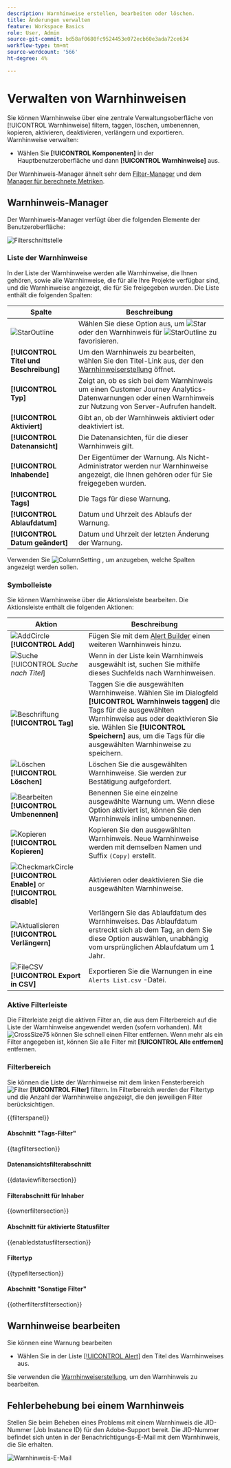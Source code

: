 ```yaml
---
description: Warnhinweise erstellen, bearbeiten oder löschen.
title: Änderungen verwalten
feature: Workspace Basics
role: User, Admin
source-git-commit: bd58af0680fc9524453e072ecb60e3ada72ce634
workflow-type: tm+mt
source-wordcount: '566'
ht-degree: 4%

---
```


# Verwalten von Warnhinweisen


Sie können Warnhinweise über eine zentrale Verwaltungsoberfläche von [!UICONTROL Warnhinweise] filtern, taggen, löschen, umbenennen, kopieren, aktivieren, deaktivieren, verlängern und exportieren. Warnhinweise verwalten:

* Wählen Sie **[!UICONTROL Komponenten]** in der Hauptbenutzeroberfläche und dann **[!UICONTROL Warnhinweise]** aus.

Der Warnhinweis-Manager ähnelt sehr dem [Filter-Manager](/help/components/filters/manage-filters.md) und dem [Manager für berechnete Metriken](/help/components/calc-metrics/cm-workflow/cm-manager.md).


## Warnhinweis-Manager

Der Warnhinweis-Manager verfügt über die folgenden Elemente der Benutzeroberfläche:

![Filterschnittstelle](assets/alerts-manager.png)

### Liste der Warnhinweise

In der Liste der Warnhinweise werden alle Warnhinweise, die Ihnen gehören, sowie alle Warnhinweise, die für alle Ihre Projekte verfügbar sind, und die Warnhinweise angezeigt, die für Sie freigegeben wurden. Die Liste enthält die folgenden Spalten:

| Spalte | Beschreibung |
|---|---|
| ![StarOutline](/help/assets/icons/StarOutline.svg) | Wählen Sie diese Option aus, um ![Star](/help/assets/icons/Star.svg) oder den Warnhinweis für ![StarOutline](/help/assets/icons/StarOutline.svg) zu favorisieren. |
| **[!UICONTROL Titel und Beschreibung]** | Um den Warnhinweis zu bearbeiten, wählen Sie den Titel-Link aus, der den [Warnhinweiserstellung](alert-builder.md#alert-builder) öffnet. |
| **[!UICONTROL Typ]** | Zeigt an, ob es sich bei dem Warnhinweis um einen Customer Journey Analytics-Datenwarnungen oder einen Warnhinweis zur Nutzung von Server-Aufrufen handelt. |
| **[!UICONTROL Aktiviert]** | Gibt an, ob der Warnhinweis aktiviert oder deaktiviert ist. |
| **[!UICONTROL Datenansicht]** | Die Datenansichten, für die dieser Warnhinweis gilt. |
| **[!UICONTROL Inhabende]** | Der Eigentümer der Warnung. Als Nicht-Administrator werden nur Warnhinweise angezeigt, die Ihnen gehören oder für Sie freigegeben wurden. |
| **[!UICONTROL Tags]** | Die Tags für diese Warnung. |
| **[!UICONTROL Ablaufdatum]** | Datum und Uhrzeit des Ablaufs der Warnung. |
| **[!UICONTROL Datum geändert]** | Datum und Uhrzeit der letzten Änderung der Warnung. |

<!-- When "Last used" column is added, add this information as the description: Shows the date when the alert was last used. <p>This information can help you determine whether a component is valuable to users in your organization, where it is used, and if it needs to be deleted or modified.</p><p>Consider the following when viewing this column:</p><ul><li>This information does not include usage from the API, Report Builder, or Data Warehouse.</li><li>For some components, this column might not contain data if the component was last used prior to September 2023.</li></ul> -->

Verwenden Sie ![ColumnSetting](/help/assets/icons/ColumnSetting.svg) , um anzugeben, welche Spalten angezeigt werden sollen.

### Symbolleiste

Sie können Warnhinweise über die Aktionsleiste bearbeiten. Die Aktionsleiste enthält die folgenden Aktionen:

| Aktion | Beschreibung |
|---|---|
| ![AddCircle](/help/assets/icons/AddCircle.svg) **[!UICONTROL Add]** | Fügen Sie mit dem [Alert Builder](alert-builder.md#alert-builder) einen weiteren Warnhinweis hinzu. |
| ![Suche](/help/assets/icons/Search.svg) [!UICONTROL *Suche nach Titel*] | Wenn in der Liste kein Warnhinweis ausgewählt ist, suchen Sie mithilfe dieses Suchfelds nach Warnhinweisen. |
| ![Beschriftung](/help/assets/icons/Label.svg) **[!UICONTROL Tag]** | Taggen Sie die ausgewählten Warnhinweise. Wählen Sie im Dialogfeld **[!UICONTROL Warnhinweis taggen]** die Tags für die ausgewählten Warnhinweise aus oder deaktivieren Sie sie. Wählen Sie **[!UICONTROL Speichern]** aus, um die Tags für die ausgewählten Warnhinweise zu speichern. |
| ![Löschen](/help/assets/icons/Delete.svg) **[!UICONTROL Löschen]** | Löschen Sie die ausgewählten Warnhinweise. Sie werden zur Bestätigung aufgefordert. |
| ![Bearbeiten](/help/assets/icons/Edit.svg) **[!UICONTROL Umbenennen]** | Benennen Sie eine einzelne ausgewählte Warnung um. Wenn diese Option aktiviert ist, können Sie den Warnhinweis inline umbenennen. |
| ![Kopieren](/help/assets/icons/Copy.svg) **[!UICONTROL Kopieren]** | Kopieren Sie den ausgewählten Warnhinweis. Neue Warnhinweise werden mit demselben Namen und Suffix `(Copy)` erstellt. |
| ![CheckmarkCircle](/help/assets/icons/CheckmarkCircle.svg) **[!UICONTROL Enable]** or **[!UICONTROL disable]** | Aktivieren oder deaktivieren Sie die ausgewählten Warnhinweise. |
| ![Aktualisieren](/help/assets/icons/Refresh.svg) **[!UICONTROL Verlängern]** | Verlängern Sie das Ablaufdatum des Warnhinweises. Das Ablaufdatum erstreckt sich ab dem Tag, an dem Sie diese Option auswählen, unabhängig vom ursprünglichen Ablaufdatum um 1 Jahr. |
| ![FileCSV](/help/assets/icons/FileCSV.svg) **[!UICONTROL Export in CSV]** | Exportieren Sie die Warnungen in eine `Alerts List.csv` -Datei. |


### Aktive Filterleiste

Die Filterleiste zeigt die aktiven Filter an, die aus dem Filterbereich auf die Liste der Warnhinweise angewendet werden (sofern vorhanden). Mit ![CrossSize75](/help/assets/icons/CrossSize75.svg) können Sie schnell einen Filter entfernen. Wenn mehr als ein Filter angegeben ist, können Sie alle Filter mit **[!UICONTROL Alle entfernen]** entfernen.


### Filterbereich

Sie können die Liste der Warnhinweise mit dem linken Fensterbereich ![Filter](/help/assets/icons/Filter.svg) **[!UICONTROL Filter]** filtern. Im Filterbereich werden der Filtertyp und die Anzahl der Warnhinweise angezeigt, die den jeweiligen Filter berücksichtigen.

{{filterspanel}}


#### Abschnitt &quot;Tags-Filter&quot;

{{tagfiltersection}}


#### Datenansichtsfilterabschnitt

{{dataviewfiltersection}}


#### Filterabschnitt für Inhaber

{{ownerfiltersection}}


#### Abschnitt für aktivierte Statusfilter

{{enabledstatusfiltersection}}


#### Filtertyp

{{typefiltersection}}


#### Abschnitt &quot;Sonstige Filter&quot;

{{otherfiltersfiltersection}}



## Warnhinweise bearbeiten

Sie können eine Warnung bearbeiten

* Wählen Sie in der Liste [[!UICONTROL Alert]](#alerts-list) den Titel des Warnhinweises aus.

Sie verwenden die [Warnhinweiserstellung](alert-builder.md#alert-builder), um den Warnhinweis zu bearbeiten.

## Fehlerbehebung bei einem Warnhinweis

Stellen Sie beim Beheben eines Problems mit einem Warnhinweis die JID-Nummer (Job Instance ID) für den Adobe-Support bereit. Die JID-Nummer befindet sich unten in der Benachrichtigungs-E-Mail mit dem Warnhinweis, die Sie erhalten.

![Warnhinweis-E-Mail](assets/alerts-email.PNG)
